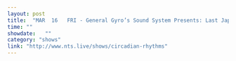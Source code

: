 ```yaml
---
layout: post
title:  "MAR  16   FRI - General Gyro’s Sound System Presents: Last Japan - Durham, UK - [SOLD OUT]"
time: ""
showdate:   ""
category: "shows"
link: "http://www.nts.live/shows/circadian-rhythms"
---
```

